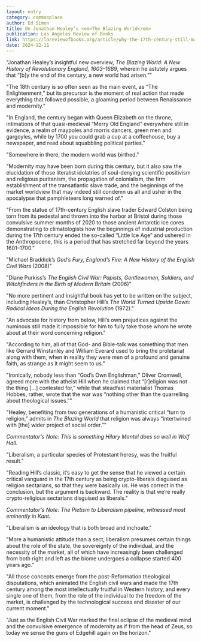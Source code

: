 ```yaml
---
layout: entry
category: commonplace
author: Ed Simon
title: On Jonathan Healey’s <em>The Blazing World</em>
publication: Los Angeles Review of Books
link: https://lareviewofbooks.org/article/why-the-17th-century-still-matters-on-jonathan-healeys-the-blazing-world/
date: 2024-12-11
---
```


"Jonathan Healey’s insightful new overview, *The Blazing World: A New History of Revolutionary England, 1603–1689*, wherein he astutely argues that “[b]y the end of the century, a new world had arisen.”"

"The 18th century is so often seen as the main event, as “The Enlightenment,” but its precursor is the moment of real action that made everything that followed possible, a gloaming period between Renaissance and modernity."

"In England, the century began with Queen Elizabeth on the throne, intimations of that quasi-medieval “Merry Old England” everywhere still in evidence, a realm of maypoles and morris dancers, green men and gargoyles, while by 1700 you could grab a cup at a coffeehouse, buy a newspaper, and read about squabbling political parties."

"Somewhere in there, the modern world was birthed."

"Modernity may have been born during this century, but it also saw the elucidation of those literalist idolatries of soul-denying scientific positivism and religious puritanism, the propagation of colonialism, the firm establishment of the transatlantic slave trade, and the beginnings of the market worldview that may indeed still condemn us all and usher in the apocalypse that pamphleteers long warned of."

"From the statue of 17th-century English slave trader Edward Colston being torn from its pedestal and thrown into the harbor at Bristol during those convulsive summer months of 2020 to those ancient Antarctic ice cores demonstrating to climatologists how the beginnings of industrial production during the 17th century ended the so-called “Little Ice Age” and ushered in the Anthropocene, this is a period that has stretched far beyond the years 1601–1700."

"Michael Braddick’s *God’s Fury, England’s Fire: A New History of the English Civil Wars* (2008)"

"Diane Purkiss’s *The English Civil War: Papists, Gentlewomen, Soldiers, and Witchfinders in the Birth of Modern Britain* (2006)"

"No more pertinent and insightful book has yet to be written on the subject, including Healey’s, than Christopher Hill’s *The World Turned Upside Down: Radical Ideas During the English Revolution* (1972)."

"An advocate for history from below, Hill’s own prejudices against the numinous still made it impossible for him to fully take those whom he wrote about at their word concerning religion."

"According to him, all of that God- and Bible-talk was something that men like Gerrard Winstanley and William Everard used to bring the proletariat along with them, when in reality they were men of a profound and genuine faith, as strange as it might seem to us."

"Ironically, nobody less than “God’s Own Englishman,” Oliver Cromwell, agreed more with the atheist Hill when he claimed that “[r]eligion was not the thing […] contested for,” while that steadfast materialist Thomas Hobbes, rather, wrote that the war was “nothing other than the quarrelling about theological issues.”"

"Healey, benefiting from two generations of a humanistic critical “turn to religion,” admits in *The Blazing World* that religion was always “intertwined with [the] wider project of social order.”"

*Commentator's Note: This is something Hilary Mantel does so well in Wolf Hall.*

"Liberalism, a particular species of Protestant heresy, was the fruitful result."

"Reading Hill’s classic, it’s easy to get the sense that he viewed a certain critical vanguard in the 17th century as being crypto-liberals disguised as religion sectarians, so that they were basically us. He was correct in the conclusion, but the argument is backward. The reality is that we’re really crypto-religious sectarians disguised as liberals."

*Commentator's Note: The Pietism to Liberalism pipeline, witnessed most eminently in Kant.*

"Liberalism is an ideology that is both broad and inchoate."

"More a humanistic attitude than a sect, liberalism presumes certain things about the role of the state, the sovereignty of the individual, and the necessity of the market, all of which have increasingly been challenged from both right and left as the biome undergoes a collapse started 400 years ago."

"All those concepts emerge from the post-Reformation theological disputations, which animated the English civil wars and made the 17th century among the most intellectually fruitful in Western history, and every single one of them, from the role of the individual to the freedom of the market, is challenged by the technological success and disaster of our current moment."

"Just as the English Civil War marked the final eclipse of the medieval mind and the convulsive emergence of modernity as if from the head of Zeus, so today we sense the guns of Edgehill again on the horizon."
